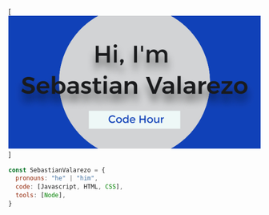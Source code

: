 [![Header](https://github.com/SebastianValarezo/SebastianValarezo/blob/f7e9dcabd15290fca5b7be93785c45b2b17fab3f/profile.jpg)]

```javascript
const SebastianValarezo = {
  pronouns: "he" | "him",
  code: [Javascript, HTML, CSS],
  tools: [Node],
}
```
